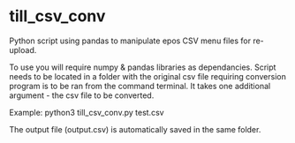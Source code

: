 # till_csv_conv
Python script using pandas to manipulate epos CSV menu files for re-upload.

To use you will require numpy & pandas libraries as dependancies.
Script needs to be located in a folder with the original csv file requiring conversion
program is to be ran from the command terminal.
It takes one additional argument - the csv file to be converted.

Example:
python3 till_csv_conv.py test.csv

The output file (output.csv) is automatically saved in the same folder. 
